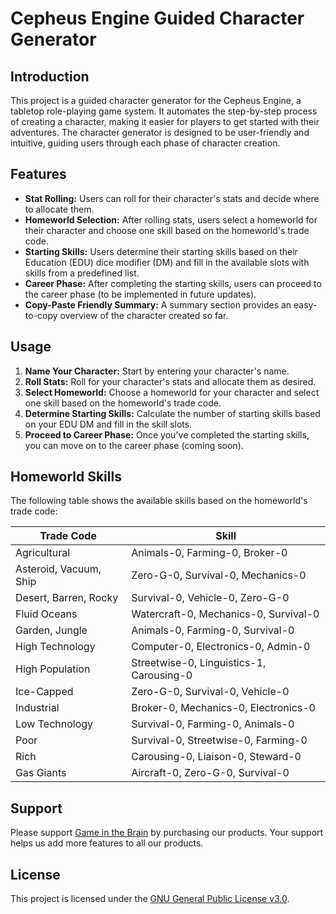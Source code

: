 # Cepheus Engine Guided Character Generator

## Introduction

This project is a guided character generator for the Cepheus Engine, a tabletop role-playing game system. It automates the step-by-step process of creating a character, making it easier for players to get started with their adventures. The character generator is designed to be user-friendly and intuitive, guiding users through each phase of character creation.

## Features

- **Stat Rolling:** Users can roll for their character's stats and decide where to allocate them.
- **Homeworld Selection:** After rolling stats, users select a homeworld for their character and choose one skill based on the homeworld's trade code.
- **Starting Skills:** Users determine their starting skills based on their Education (EDU) dice modifier (DM) and fill in the available slots with skills from a predefined list.
- **Career Phase:** After completing the starting skills, users can proceed to the career phase (to be implemented in future updates).
- **Copy-Paste Friendly Summary:** A summary section provides an easy-to-copy overview of the character created so far.

## Usage

1. **Name Your Character:** Start by entering your character's name.
2. **Roll Stats:** Roll for your character's stats and allocate them as desired.
3. **Select Homeworld:** Choose a homeworld for your character and select one skill based on the homeworld's trade code.
4. **Determine Starting Skills:** Calculate the number of starting skills based on your EDU DM and fill in the skill slots.
5. **Proceed to Career Phase:** Once you've completed the starting skills, you can move on to the career phase (coming soon).

## Homeworld Skills

The following table shows the available skills based on the homeworld's trade code:

| Trade Code              | Skill                           |
|-------------------------|---------------------------------|
| Agricultural            | Animals-0, Farming-0, Broker-0  |
| Asteroid, Vacuum, Ship  | Zero-G-0, Survival-0, Mechanics-0 |
| Desert, Barren, Rocky   | Survival-0, Vehicle-0, Zero-G-0 |
| Fluid Oceans            | Watercraft-0, Mechanics-0, Survival-0 |
| Garden, Jungle          | Animals-0, Farming-0, Survival-0 |
| High Technology         | Computer-0, Electronics-0, Admin-0 |
| High Population         | Streetwise-0, Linguistics-1, Carousing-0 |
| Ice-Capped              | Zero-G-0, Survival-0, Vehicle-0 |
| Industrial              | Broker-0, Mechanics-0, Electronics-0 |
| Low Technology          | Survival-0, Farming-0, Animals-0 |
| Poor                    | Survival-0, Streetwise-0, Farming-0 |
| Rich                    | Carousing-0, Liaison-0, Steward-0 |
| Gas Giants              | Aircraft-0, Zero-G-0, Survival-0 |

## Support

Please support [Game in the Brain](https://www.gameinthebrain.com/) by purchasing our products. Your support helps us add more features to all our products.

## License

This project is licensed under the [GNU General Public License v3.0](LICENSE).


